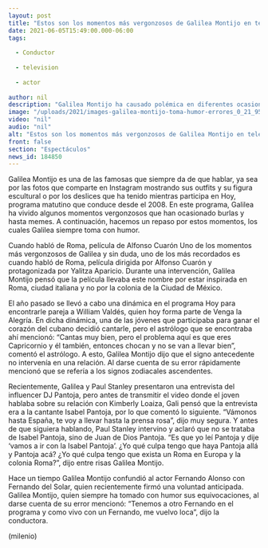 ```yaml
---
layout: post
title: "Estos son los momentos más vergonzosos de Galilea Montijo en televisión"
date: 2021-06-05T15:49:00.000-06:00
tags:
  
  - Conductor
  
  - television
  
  - actor
  
author: nil
description: "Galilea Montijo ha causado polémica en diferentes ocasiones por los comentarios que emite en el programa Hoy. "
image: "/uploads/2021/images-galilea-montijo-toma-humor-errores_0_21_958_595.jpg"
video: "nil"
audio: "nil"
alt: "Estos son los momentos más vergonzosos de Galilea Montijo en televisión"
front: false
section: "Espectáculos"
news_id: 184850
---
```


Galilea Montijo es una de las famosas que siempre da de que hablar, ya sea por las fotos que comparte en Instagram mostrando sus outfits y su figura escultural o por los deslices que ha tenido mientras participa en Hoy, programa matutino que conduce desde el 2008. En este programa, Galilea ha vivido algunos momentos vergonzosos que han ocasionado burlas y hasta memes. A continuación, hacemos un repaso por estos momentos, los cuales Galilea siempre toma con humor. 

Cuando habló de Roma, película de Alfonso Cuarón Uno de los momentos más vergonzosos de Galilea y sin duda, uno de los más recordados es cuando habló de Roma, película dirigida por Alfonso Cuarón y protagonizada por Yalitza Aparicio. Durante una intervención, Galilea Montijo pensó que la película llevaba este nombre por estar inspirada en Roma, ciudad italiana y no por la colonia de la Ciudad de México. 

El año pasado se llevó a cabo una dinámica en el programa Hoy para encontrarle pareja a William Valdés, quien hoy forma parte de Venga la Alegría. En dicha dinámica, una de las jóvenes que participaba para ganar el corazón del cubano decidió cantarle, pero el astrólogo que se encontraba ahí mencionó: “Cantas muy bien, pero el problema aquí es que eres Capricornio y él también, entonces chocan y no se van a llevar bien”, comentó el astrólogo. A esto, Galilea Montijo dijo que el signo antecedente no intervenía en una relación. Al darse cuenta de su error rápidamente mencionó que se refería a los signos zodiacales ascendentes. 

Recientemente, Galilea y Paul Stanley presentaron una entrevista del influencer DJ Pantoja, pero antes de transmitir el video donde el joven hablaba sobre su relación con Kimberly Loaiza, Gali pensó que la entrevista era a la cantante Isabel Pantoja, por lo que comentó lo siguiente. 
“Vámonos hasta España, te voy a llevar hasta la prensa rosa”, dijo muy segura. 
Y antes de que siguiera hablando, Paul Stanley intervino y aclaró que no se trataba de Isabel Pantoja, sino de Juan de Dios Pantoja. 
“Es que yo leí Pantoja y dije ‘vamos a ir con la Isabel Pantoja’. ¿Yo qué culpa tengo que haya Pantoja allá y Pantoja acá? ¿Yo qué culpa tengo que exista un Roma en Europa y la colonia Roma?”, dijo entre risas Galilea Montijo. 

Hace un tiempo Galilea Montijo confundió al actor Fernando Alonso con Fernando del Solar, quien recientemente firmó una voluntad anticipada.  Galilea Montijo, quien siempre ha tomado con humor sus equivocaciones, al darse cuenta de su error mencionó: “Tenemos a otro Fernando en el programa y como vivo con un Fernando, me vuelvo loca”, dijo la conductora. 


(milenio)